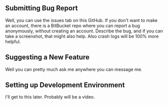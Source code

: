 ## Submitting Bug Report
Well, you can use the issues tab on this GitHub. If you don't want to make an account, there is a BitBucket repo where you can report a bug anonymously, without creating an account. Describe the bug, and if you can take a screenshot, that might also help. Also crash logs will be 100% more helpful.

## Suggesting a New Feature
Well you can pretty much ask me anywhere you can message me.

## Setting up Development Environment
I'll get to this later. Probably will be a video.
